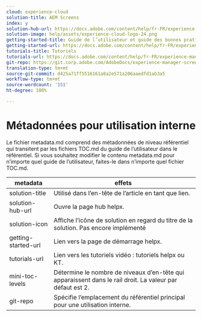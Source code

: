 ```yaml
---
cloud: experience-cloud
solution-title: AEM Screens
index: y
solution-hub-url: https://docs.adobe.com/content/help/fr-FR/experience-manager-screens/user-guide/aem-screens-introduction.html
solution-image: help/assets/experience-cloud-logo-24.png
getting-started-title: Guide de l’utilisateur et guide des bonnes pratiques pour AEM Screens
getting-started-url: https://docs.adobe.com/content/help/fr-FR/experience-manager-screens/user-guide/aem-screens-introduction.html
tutorials-title: Tutoriels
tutorials-url: https://docs.adobe.com/content/help/fr-FR/experience-manager-screens/using/about-guide.html
git-repo: https://git.corp.adobe.com/AdobeDocs/experience-manager-screens.fr-FR
translation-type: tm+mt
source-git-commit: d425a71ff5516161a8a2e571a206aaedfd1ab3a5
workflow-type: tm+mt
source-wordcount: '151'
ht-degree: 100%

---
```



# Métadonnées pour utilisation interne

Le fichier metadata.md comprend des métadonnées de niveau référentiel qui transitent par les fichiers TOC.md du guide de l’utilisateur dans le référentiel. Si vous souhaitez modifier le contenu metadata.md pour n’importe quel guide de l’utilisateur, faites-le dans n’importe quel fichier TOC.md.

| metadata | effets |
|--- |--- |
| solution-title | Utilisé dans l’en-tête de l’article en tant que lien. |
| solution-hub-url | Ouvre la page hub helpx. |
| solution-icon | Affiche l’icône de solution en regard du titre de la solution. Pas encore implémenté |
| getting-started-url | Lien vers la page de démarrage helpx. |
| tutorials-url | Lien vers les tutoriels vidéo : tutoriels helpx ou KT. |
| mini-toc-levels | Détermine le nombre de niveaux d’en-tête qui apparaissent dans le rail droit. La valeur par défaut est 2. |
| git-repo | Spécifie l’emplacement du référentiel principal pour une utilisation interne. |
